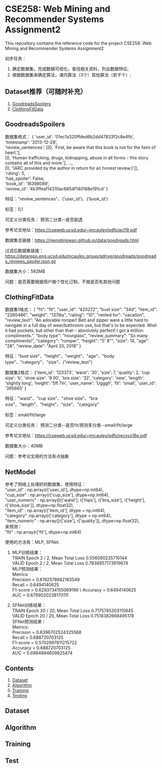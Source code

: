 # CSE258: Web Mining and Recommender Systems Assignment2

This repository contains the reference code for the project CSE258: Web Mining and Recommender Systems Assignment2

初步任务：
1. 确定数据集，完成数据可视化，查找相关资料，列出数据特征;
2. 根据数据集来确定算法，课内算法（3个）其他算法（若干个）;

## Dataset推荐（可随时补充）

1. [GoodreadsSpoilers](#GoodreadsSpoilers)
2. [ClothingFitData](#ClothingFitData)

## GoodreadsSpoilers

数据集格式：
\{
  'user_id': '01ec1a320ffded6b2dd47833f2c8e4fb',                                                               
  'timestamp': '2013-12-28',                                                                                   
  'review_sentences': [[0, 'First, be aware that this book is not for the faint of heart.'],                   
   [0, 'Human trafficking, drugs, kidnapping, abuse in all forms - this story contains all of this and more.'],
   ...,                                                                                                        
   [0, '(ARC provided by the author in return for an honest review.)']],                                       
  'rating': 5,                                                                                                 
  'has_spoiler': False,                                                                                        
  'book_id': '18398089',                                                                                       
  'review_id': '4b3ffeaf14310ac6854f140188e191cd'
\}

特征："review_sentences"、('user_id')、('book_id')

标签：0,1

可定义分类任务： 预测二分类--是否剧透

参考论文地址：https://cseweb.ucsd.edu/~jmcauley/pdfs/acl19.pdf

数据集总链接：https://mengtingwan.github.io/data/goodreads.html

过滤后数据集链接：https://datarepo.eng.ucsd.edu/mcauley_group/gdrive/goodreads/goodreads_reviews_spoiler.json.gz

数据集大小：592MB

问题：是否需要根据用户做个性化订制，不做是否有其他问题

## ClothingFitData

数据集1格式：
\{
  "fit": "fit",
  "user_id": "420272",
  "bust size": "34d",
  "item_id": "2260466",
  "weight": "137lbs",
  "rating": "10",
  "rented for": "vacation",
  "review_text": "An adorable romper! Belt and zipper were a little hard to navigate in a full day of wear/bathroom use, but that's to be expected. Wish it had pockets, but other than that-- absolutely perfect! I got a million compliments.",
  "body type": "hourglass",
  "review_summary": "So many compliments!",
  "category": "romper",
  "height": "5' 8\"",
  "size": 14,
  "age": "28",
  "review_date": "April 20, 2016"
\}

特征："bust size"、"height"、"weight"、"age"、"body type"、"category"、"size"、("review_text")

数据集2格式：
\{'item_id': '123373',
 'waist': '30',
 'size': 7,
 'quality': 2,
 'cup size': 'b',
 'shoe size': '9.00',
 'bra size': '32',
 'category': 'new',
 'length': 'slightly long',
 'height': '5ft 7in',
 'user_name': 'Ugggh',
 'fit': 'small',
 'user_id': '395665'
 \}

特征："waist"、"cup size"、"shoe size"、"bra size"、"length"、"height"、"size"、"category"

标签：small/fit/large

可定义分类任务： 预测二分类--是否fit/预测多分类--small/fit/large

参考论文地址：https://cseweb.ucsd.edu/~jmcauley/pdfs/recsys18e.pdf

数据集大小：40MB

问题：参考论文用的方法有点抽象

## NetModel

参考了网络上处理好的数据集，使用特征：\
"user_id" : np.array(r['user_id'], dtype=np.int64), \
"cup_size" : np.array(r['cup_size'], dtype=np.int64), \
"user_numeric" : np.array([r['waist'], r['hips'], r['bra_size'], r['height'], r['shoe_size']], dtype=np.float32), \
"item_id" : np.array(r['item_id'], dtype = np.int64), \
"category" :np.array(r['category'], dtype = np.int64), \
"item_numeric" : np.array([r['size'], r['quality']], dtype=np.float32), \
来预测：\
"fit" : np.array(r['fit'], dtype=np.int64)

使用的方法有：MLP, SFNet.

1. MLP训练结果：\
TRAIN Epoch 2 / 2, Mean Total Loss 0.556090235710144 \
VALID Epoch 2 / 2, Mean Total Loss 0.7838857173919678 \
MLP预测结果：\
Metrics: \
 Precision = 0.6192578682183549 \
 Recall = 0.6494140625 \
 F1-score = 0.6293734155069196 \ 
 Accuracy = 0.6494140625 \
 AUC = 0.6799020238170111 

2. SFNet训练结果：\
TRAIN Epoch 20 / 20, Mean Total Loss 0.7175785303115845 \
VALID Epoch 20 / 20, Mean Total Loss 0.7518382668495178 \
SFNet预测结果：\
Metrics: \
 Precision = 0.6396702524325568 \
 Recall = 0.688720703125 \
 F1-score = 0.5702997811215722 \
 Accuracy = 0.688720703125 \
 AUC = 0.6984894609825474 

## Contents

1. [Dataset](#Dataset)
2. [Algorithm](#Algorithm)
3. [Training](#train)
4. [Testing](#test)

## Dataset


## Algorithm


## Training


## Test

